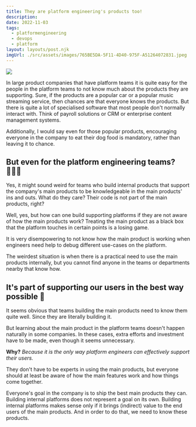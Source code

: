 ```yaml
---
title: They are platform engineering's products too!
description: 
date: 2022-11-03
tags:
  - platformengineering
  - devops
  - platform
layout: layouts/post.njk
imgUrl: ./src/assets/images/765BE5DA-5F11-4D40-975F-A51264072831.jpeg
---
```


![](/img/765BE5DA-5F11-4D40-975F-A51264072831.jpeg)

In large product companies that have platform teams it is quite easy for the people in the platform teams to not know much about the products they are supporting. Sure, if the products are a popular car or a popular music streaming service, then chances are that everyone knows the products. But there is quite a lot of specialised software that most people don't normally interact with. Think of payroll solutions or CRM or enterprise content management systems. 

Additionally, I would say even for those popular products, encouraging everyone in the company to eat their dog food is mandatory, rather than leaving it to chance.

## But even for the platform engineering teams? 🧑‍🤝‍🧑

Yes, it might sound weird for teams who build internal products that support the company's main products to be knowledgeable in the main products' ins and outs. What do they care? Their code is not part of the main products, right?

Well, yes, but how can one build supporting platforms if they are not aware of how the main products work? Treating the main product as a black box that the platform touches in certain points is a losing game.

It is very disempowering to not know how the main product is working when engineers need help to debug different use-cases on the platform. 

The weirdest situation is when there is a practical need to use the main products internally, but you cannot find anyone in the teams or departments nearby that know how.

## It's part of supporting our users in the best way possible 💪

It seems obvious that teams building the main products need to know them quite well. Since they are literally building it.

But learning about the main product in the platform teams doesn't happen naturally in some companies. In these cases, extra efforts and investment have to be made, even though it seems unnecessary.

**Why?** *Because it is the only way platform engineers can effectively support their users.*

They don't have to be experts in using the main products, but everyone should at least be aware of how the main features work and how things come together. 

Everyone's goal in the company is to ship the best main products they can. Building internal platforms does not represent a goal on its own. Building internal platforms makes sense only if it brings (indirect) value to the end users of the main products. And in order to do that, we need to know these products.